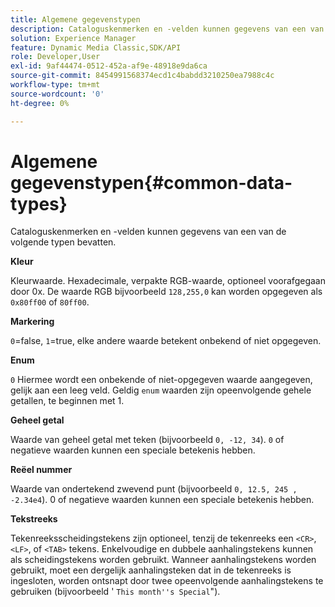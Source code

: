 ```yaml
---
title: Algemene gegevenstypen
description: Cataloguskenmerken en -velden kunnen gegevens van een van de volgende typen bevatten.
solution: Experience Manager
feature: Dynamic Media Classic,SDK/API
role: Developer,User
exl-id: 9af44474-0512-452a-af9e-48918e9da6ca
source-git-commit: 8454991568374ecd1c4babdd3210250ea7988c4c
workflow-type: tm+mt
source-wordcount: '0'
ht-degree: 0%

---
```


# Algemene gegevenstypen{#common-data-types}

Cataloguskenmerken en -velden kunnen gegevens van een van de volgende typen bevatten.

**Kleur**

Kleurwaarde. Hexadecimale, verpakte RGB-waarde, optioneel voorafgegaan door 0x. De waarde RGB bijvoorbeeld `128,255,0` kan worden opgegeven als `0x80ff00` of `80ff00`.

**Markering**

`0`=false, `1`=true, elke andere waarde betekent onbekend of niet opgegeven.

**Enum**

`0` Hiermee wordt een onbekende of niet-opgegeven waarde aangegeven, gelijk aan een leeg veld. Geldig `enum` waarden zijn opeenvolgende gehele getallen, te beginnen met 1.

**Geheel getal**

Waarde van geheel getal met teken (bijvoorbeeld `0, -12, 34`). `0` of negatieve waarden kunnen een speciale betekenis hebben.

**Reëel nummer**

Waarde van ondertekend zwevend punt (bijvoorbeeld `0, 12.5, 245 , -2.34e4`). 0 of negatieve waarden kunnen een speciale betekenis hebben.

**Tekstreeks**

Tekenreeksscheidingstekens zijn optioneel, tenzij de tekenreeks een `<CR>`, `<LF>`, of `<TAB>` tekens. Enkelvoudige en dubbele aanhalingstekens kunnen als scheidingstekens worden gebruikt. Wanneer aanhalingstekens worden gebruikt, moet een dergelijk aanhalingsteken dat in de tekenreeks is ingesloten, worden ontsnapt door twee opeenvolgende aanhalingstekens te gebruiken (bijvoorbeeld &#39; `This month''s Special`&quot;).
